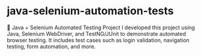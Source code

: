 # java-selenium-automation-tests
🚀 Java + Selenium Automated Testing Project I developed this project using Java, Selenium WebDriver, and TestNG/JUnit to demonstrate automated browser testing. It includes test cases such as login validation, navigation testing, form automation, and more.
